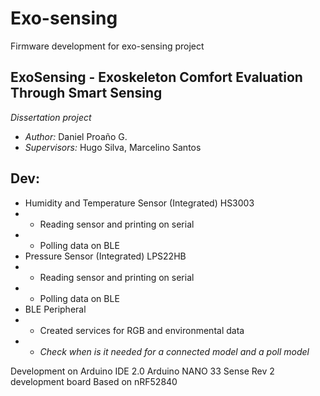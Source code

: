 # Exo-sensing
Firmware development for exo-sensing project

## ExoSensing - Exoskeleton Comfort Evaluation Through Smart Sensing

*Dissertation project*

- _Author:_ Daniel Proaño G.
- _Supervisors:_ Hugo Silva, Marcelino Santos

## Dev:
- Humidity and Temperature Sensor (Integrated) HS3003
- - Reading sensor and printing on serial
- - Polling data on BLE
- Pressure Sensor (Integrated) LPS22HB
- - Reading sensor and printing on serial
- -  Polling data on BLE
- BLE Peripheral
- - Created services for RGB and environmental data
- - _Check when is it needed for a connected model and a poll model_

Development on Arduino IDE 2.0
Arduino NANO 33 Sense Rev 2 development board
Based on nRF52840